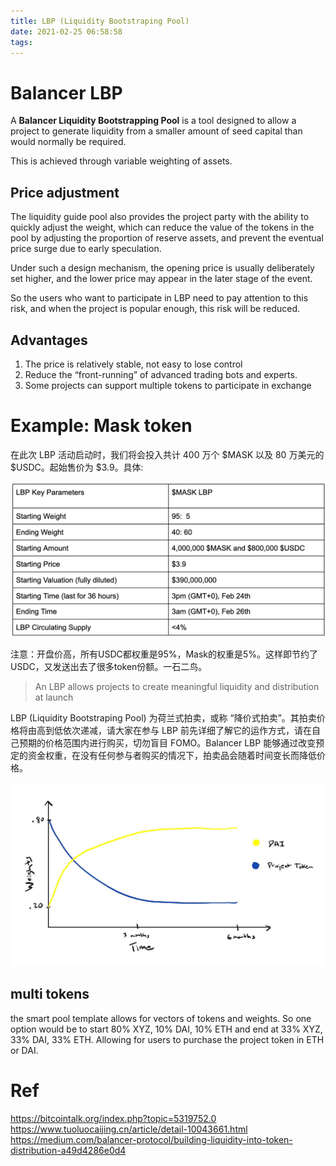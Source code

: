 ```yaml
---
title: LBP (Liquidity Bootstraping Pool)
date: 2021-02-25 06:58:58
tags:
---
```


# Balancer LBP

A __Balancer Liquidity Bootstrapping Pool__ is a tool designed to allow a project to generate liquidity from a smaller amount of seed capital than would normally be required. 

This is achieved through variable weighting of assets.

## Price adjustment

The liquidity guide pool also provides the project party with the ability to quickly adjust the weight, which can reduce the value of the tokens in the pool by adjusting the proportion of reserve assets, and prevent the eventual price surge due to early speculation. 

Under such a design mechanism, the opening price is usually deliberately set higher, and the lower price may appear in the later stage of the event.

So the users who want to participate in LBP need to pay attention to this risk, and when the project is popular enough, this risk will be reduced.

## Advantages

1. The price is relatively stable, not easy to lose control
2. Reduce the “front-running” of advanced trading bots and experts.
3. Some projects can support multiple tokens to participate in exchange

# Example: Mask token

在此次 LBP 活动启动时，我们将会投入共计 400 万个 $MASK 以及 80 万美元的 $USDC。起始售价为 $3.9。具体:

![](/images/lbp-balancer-mask.png)

注意：开盘价高，所有USDC都权重是95%，Mask的权重是5%。这样即节约了USDC，又发送出去了很多token份额。一石二鸟。

> An LBP allows projects to create meaningful liquidity and distribution at launch

LBP (Liquidity Bootstraping Pool) 为荷兰式拍卖，或称 “降价式拍卖”。其拍卖价格将由高到低依次递减，请大家在参与 LBP 前先详细了解它的运作方式，请在自己预期的价格范围内进行购买，切勿盲目 FOMO。Balancer LBP 能够通过改变预定的资金权重，在没有任何参与者购买的情况下，拍卖品会随着时间变长而降低价格。

![](/images/lbp-Exponential-Example-Pool-Weights.jpg)

## multi tokens

the smart pool template allows for vectors of tokens and weights. So one option would be to start 80% XYZ, 10% DAI, 10% ETH and end at 33% XYZ, 33% DAI, 33% ETH. Allowing for users to purchase the project token in ETH or DAI.

# Ref

https://bitcointalk.org/index.php?topic=5319752.0
https://www.tuoluocaijing.cn/article/detail-10043661.html
https://medium.com/balancer-protocol/building-liquidity-into-token-distribution-a49d4286e0d4
